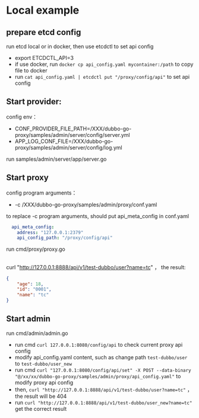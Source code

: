 # Local example

## prepare etcd config

run etcd local or in docker, then use etcdctl to set api config

- export ETCDCTL_API=3
- if use docker, run `docker cp api_config.yaml mycontainer:/path` to copy file to docker
- run `cat api_config.yaml | etcdctl put "/proxy/config/api"` to set api config


## Start provider:

config env：
- CONF_PROVIDER_FILE_PATH=/XXX/dubbo-go-proxy/samples/admin/server/config/server.yml
- APP_LOG_CONF_FILE=/XXX/dubbo-go-proxy/samples/admin/server/config/log.yml

run samples/admin/server/app/server.go

## Start proxy

config program arguments：
- -c /XXX/dubbo-go-proxy/samples/admin/proxy/conf.yaml 

to replace -c program arguments, should put api_meta_config in conf.yaml 

```yaml
  api_meta_config:
    address: "127.0.0.1:2379"
    api_config_path: "/proxy/config/api"
```


run cmd/proxy/proxy.go

## 

curl "http://127.0.0.1:8888/api/v1/test-dubbo/user?name=tc" ， the result:

```json
{
    "age": 18,
    "id": "0001",
    "name": "tc"
}
```

## Start admin

run cmd/admin/admin.go

- run cmd `curl 127.0.0.1:8080/config/api` to check current proxy api config
- modify api_config.yaml content, such as change path `test-dubbo/user` to `test-dubbo/user_new`
- run cmd `curl "127.0.0.1:8080/config/api/set" -X POST --data-binary "@/xx/xx/dubbo-go-proxy/samples/admin/proxy/api_config.yaml"` to modify proxy api config
- then, `curl "http://127.0.0.1:8888/api/v1/test-dubbo/user?name=tc"` ， the result will be 404
- run `curl "http://127.0.0.1:8888/api/v1/test-dubbo/user_new?name=tc"` get the correct result
